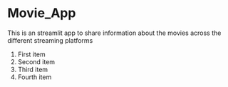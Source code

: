 # Movie_App
This is an streamlit app to share information about the movies across the different streaming platforms

1. First item
2. Second item
3. Third item
4. Fourth item